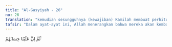 ```yaml
---
title: "Al-Gasyiyah - 26"
no: 26
translation: "kemudian sesungguhnya (kewajiban) Kamilah membuat perhitungan atas mereka."
tafsir: "Dalam ayat-ayat ini, Allah menerangkan bahwa mereka akan kembali kepada-Nya. Tidak ada jalan bagi mereka untuk lari daripada-Nya. Dialah yang akan menghisab mereka atas perbuatan yang telah mereka perbuat di dunia dan kemudian menjatuhkan hukuman-Nya. Ayat-ayat ini adalah penghibur hati bagi Nabi Muhammad dan sebagai obat bagi kesedihan dan kepedihan hatinya atas keingkaran orang-orang kafir itu."
---
```


ثُمَّ اِنَّ عَلَيْنَا حِسَابَهُمْ ࣖ

